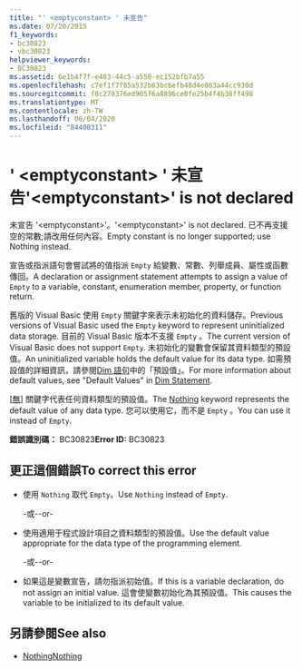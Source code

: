 ```yaml
---
title: "' <emptyconstant> ' 未宣告"
ms.date: 07/20/2015
f1_keywords:
- bc30823
- vbc30823
helpviewer_keywords:
- BC30823
ms.assetid: 6e1b4f7f-e483-44c5-a550-ec152bfb7a55
ms.openlocfilehash: c7ef1f7f85a532b63bc6efb48d4e863a44cc930d
ms.sourcegitcommit: f8c270376ed905f6a8896ce0fe25b4f4b38ff498
ms.translationtype: MT
ms.contentlocale: zh-TW
ms.lasthandoff: 06/04/2020
ms.locfileid: "84408311"
---
```

# <a name="emptyconstant-is-not-declared"></a><span data-ttu-id="0d6c0-102">' \<emptyconstant> ' 未宣告</span><span class="sxs-lookup"><span data-stu-id="0d6c0-102">'\<emptyconstant>' is not declared</span></span>
<span data-ttu-id="0d6c0-103">未宣告 '\<emptyconstant>'。</span><span class="sxs-lookup"><span data-stu-id="0d6c0-103">'\<emptyconstant>' is not declared.</span></span> <span data-ttu-id="0d6c0-104">已不再支援空的常數;請改用任何內容。</span><span class="sxs-lookup"><span data-stu-id="0d6c0-104">Empty constant is no longer supported; use Nothing instead.</span></span>  
  
 <span data-ttu-id="0d6c0-105">宣告或指派語句會嘗試將的值指派 `Empty` 給變數、常數、列舉成員、屬性或函數傳回。</span><span class="sxs-lookup"><span data-stu-id="0d6c0-105">A declaration or assignment statement attempts to assign a value of `Empty` to a variable, constant, enumeration member, property, or function return.</span></span>  
  
 <span data-ttu-id="0d6c0-106">舊版的 Visual Basic 使用 `Empty` 關鍵字來表示未初始化的資料儲存。</span><span class="sxs-lookup"><span data-stu-id="0d6c0-106">Previous versions of Visual Basic used the `Empty` keyword to represent uninitialized data storage.</span></span> <span data-ttu-id="0d6c0-107">目前的 Visual Basic 版本不支援 `Empty` 。</span><span class="sxs-lookup"><span data-stu-id="0d6c0-107">The current version of Visual Basic does not support `Empty`.</span></span> <span data-ttu-id="0d6c0-108">未初始化的變數會保留其資料類型的預設值。</span><span class="sxs-lookup"><span data-stu-id="0d6c0-108">An uninitialized variable holds the default value for its data type.</span></span> <span data-ttu-id="0d6c0-109">如需預設值的詳細資訊，請參閱[Dim 語句](../language-reference/statements/dim-statement.md)中的「預設值」。</span><span class="sxs-lookup"><span data-stu-id="0d6c0-109">For more information about default values, see "Default Values" in [Dim Statement](../language-reference/statements/dim-statement.md).</span></span>  
  
 <span data-ttu-id="0d6c0-110">[[無](../language-reference/nothing.md)] 關鍵字代表任何資料類型的預設值。</span><span class="sxs-lookup"><span data-stu-id="0d6c0-110">The [Nothing](../language-reference/nothing.md) keyword represents the default value of any data type.</span></span> <span data-ttu-id="0d6c0-111">您可以使用它，而不是 `Empty` 。</span><span class="sxs-lookup"><span data-stu-id="0d6c0-111">You can use it instead of `Empty`.</span></span>  
  
 <span data-ttu-id="0d6c0-112">**錯誤識別碼：** BC30823</span><span class="sxs-lookup"><span data-stu-id="0d6c0-112">**Error ID:** BC30823</span></span>  
  
## <a name="to-correct-this-error"></a><span data-ttu-id="0d6c0-113">更正這個錯誤</span><span class="sxs-lookup"><span data-stu-id="0d6c0-113">To correct this error</span></span>  
  
- <span data-ttu-id="0d6c0-114">使用 `Nothing` 取代 `Empty`。</span><span class="sxs-lookup"><span data-stu-id="0d6c0-114">Use `Nothing` instead of `Empty`.</span></span>  
  
     <span data-ttu-id="0d6c0-115">-或-</span><span class="sxs-lookup"><span data-stu-id="0d6c0-115">-or-</span></span>  
  
- <span data-ttu-id="0d6c0-116">使用適用于程式設計項目之資料類型的預設值。</span><span class="sxs-lookup"><span data-stu-id="0d6c0-116">Use the default value appropriate for the data type of the programming element.</span></span>  
  
     <span data-ttu-id="0d6c0-117">-或-</span><span class="sxs-lookup"><span data-stu-id="0d6c0-117">-or-</span></span>  
  
- <span data-ttu-id="0d6c0-118">如果這是變數宣告，請勿指派初始值。</span><span class="sxs-lookup"><span data-stu-id="0d6c0-118">If this is a variable declaration, do not assign an initial value.</span></span> <span data-ttu-id="0d6c0-119">這會使變數初始化為其預設值。</span><span class="sxs-lookup"><span data-stu-id="0d6c0-119">This causes the variable to be initialized to its default value.</span></span>  
  
## <a name="see-also"></a><span data-ttu-id="0d6c0-120">另請參閱</span><span class="sxs-lookup"><span data-stu-id="0d6c0-120">See also</span></span>

- [<span data-ttu-id="0d6c0-121">Nothing</span><span class="sxs-lookup"><span data-stu-id="0d6c0-121">Nothing</span></span>](../language-reference/nothing.md)
